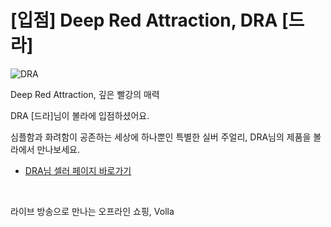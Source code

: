 # [입점] Deep Red Attraction, DRA [드라]

![DRA](../../assets/marketing/dist/seller-dra.png)

Deep Red Attraction, 깊은 빨강의 매력

DRA [드라]님이 볼라에 입점하셨어요.

심플함과 화려함이 공존하는 세상에 하나뿐인 특별한 실버 주얼리, DRA님의 제품을 볼라에서 만나보세요.

- [DRA님 셀러 페이지 바로가기](volla://deeplink/seller/8)

<br>

라이브 방송으로 만나는 오프라인 쇼핑, Volla
